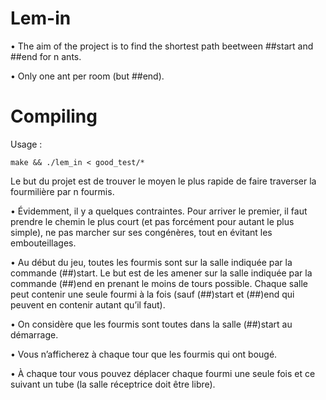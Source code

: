 # Lem-in

• The aim of the project is to find the shortest path beetween ##start and ##end for n ants.

• Only one ant per room (but ##end).


# Compiling

Usage : 

`make && ./lem_in < good_test/*`

Le but du projet est de trouver le moyen le plus rapide de faire traverser la fourmilière par n fourmis. 

• Évidemment, il y a quelques contraintes. Pour arriver le premier, il faut prendre le chemin le plus court (et pas forcément pour autant le plus simple), ne pas marcher sur ses congénères, tout en évitant les embouteillages.

• Au début du jeu, toutes les fourmis sont sur la salle indiquée par la commande (##)start. Le but est de les amener sur la salle indiquée par la commande (##)end en prenant le moins de tours possible. Chaque salle peut contenir une seule fourmi à la fois (sauf (##)start et (##)end qui peuvent en contenir autant qu’il faut).

• On considère que les fourmis sont toutes dans la salle (##)start au démarrage.

• Vous n’afficherez à chaque tour que les fourmis qui ont bougé.

• À chaque tour vous pouvez déplacer chaque fourmi une seule fois et ce suivant un tube (la salle réceptrice doit être libre).
